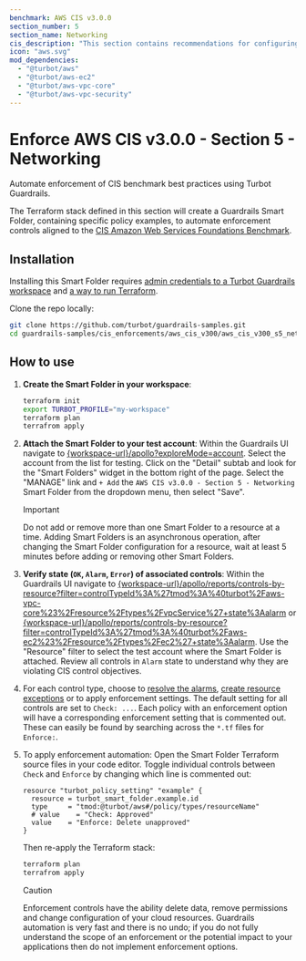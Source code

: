 ```yaml
---
benchmark: AWS CIS v3.0.0
section_number: 5
section_name: Networking
cis_description: "This section contains recommendations for configuring security-related aspects of AWS Virtual Private Cloud (VPC)."
icon: "aws.svg"
mod_dependencies:
  - "@turbot/aws"
  - "@turbot/aws-ec2"
  - "@turbot/aws-vpc-core"
  - "@turbot/aws-vpc-security"
---
```


# Enforce AWS CIS v3.0.0 - Section 5 - Networking

Automate enforcement of CIS benchmark best practices using Turbot Guardrails.

The Terraform stack defined in this section will create a Guardrails Smart Folder, containing specific policy examples, to automate enforcement controls aligned to the [CIS Amazon Web Services Foundations Benchmark](https://docs.aws.amazon.com/securityhub/latest/userguide/cis-aws-foundations-benchmark.html).

## Installation

Installing this Smart Folder requires [admin credentials to a Turbot Guardrails workspace](https://turbot.com/guardrails/docs/guides/iam/access-keys) and [a way to run Terraform](https://turbot.com/guardrails/docs/7-minute-labs/terraform).

Clone the repo locally:

```sh
git clone https://github.com/turbot/guardrails-samples.git
cd guardrails-samples/cis_enforcements/aws_cis_v300/aws_cis_v300_s5_networking
```

## How to use

1. __Create the Smart Folder in your workspace__:

    ```sh
    terraform init
    export TURBOT_PROFILE="my-workspace"
    terraform plan 
    terrafrom apply
    ```

1. __Attach the Smart Folder to your test account__: Within the Guardrails UI navigate to [{workspace-url}/apollo?exploreMode=account](#). Select the account from the list for testing. Click on the "Detail" subtab and look for the "Smart Folders" widget in the bottom right of the page. Select the "MANAGE" link and `+ Add` the `AWS CIS v3.0.0 - Section 5 - Networking` Smart Folder from the dropdown menu, then select "Save".
    > [!IMPORTANT]
    > Do not add or remove more than one Smart Folder to a resource at a time. Adding Smart Folders is an asynchronous operation, after changing the Smart Folder configuration for a resource, wait at least 5 minutes before adding or removing other Smart Folders.

1. __Verify state (`OK`, `Alarm`, `Error`) of associated controls__: Within the Guardrails UI navigate to [{workspace-url}/apollo/reports/controls-by-resource?filter=controlTypeId%3A%27tmod%3A%40turbot%2Faws-vpc-core%23%2Fresource%2Ftypes%2FvpcService%27+state%3Aalarm](#) or [{workspace-url}/apollo/reports/controls-by-resource?filter=controlTypeId%3A%27tmod%3A%40turbot%2Faws-ec2%23%2Fresource%2Ftypes%2Fec2%27+state%3Aalarm](#). Use the "Resource" filter to select the test account where the Smart Folder is attached. Review all controls in `Alarm` state to understand why they are violating CIS control objectives.
1. For each control type, choose to [resolve the alarms](https://turbot.com/guardrails/docs/guides/quick-actions), [create resource exceptions](https://turbot.com/guardrails/docs/getting-started/activity-exceptions#manual-policy-exceptions) or to apply enforcement settings. The default setting for all controls are set to `Check: ...`. Each policy with an enforcement option will have a corresponding enforcement setting that is commented out. These can easily be found by searching across the `*.tf` files for `Enforce:`.
1. To apply enforcement automation: Open the Smart Folder Terraform source files in your code editor. Toggle individual controls between `Check` and `Enforce` by changing which line is commented out:

    ```hcl
    resource "turbot_policy_setting" "example" {
      resource = turbot_smart_folder.example.id
      type     = "tmod:@turbot/aws#/policy/types/resourceName"
      # value    = "Check: Approved"
      value    = "Enforce: Delete unapproved"
    }
    ```

    Then re-apply the Terraform stack:

    ```sh
    terraform plan 
    terrafrom apply
    ```

    > [!CAUTION]
    > Enforcement controls have the ability delete data, remove permissions and change configuration of your cloud resources. Guardrails automation is very fast and there is no undo; if you do not fully understand the scope of an enforcement or the potential impact to your applications then do not implement enforcement options.
